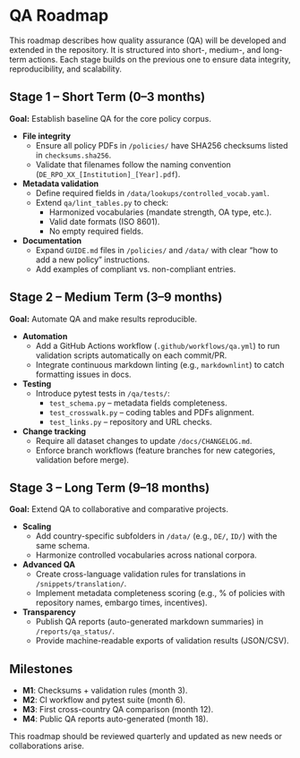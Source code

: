 # QA Roadmap

This roadmap describes how quality assurance (QA) will be developed and extended in the repository. It is structured into short-, medium-, and long-term actions. Each stage builds on the previous one to ensure data integrity, reproducibility, and scalability.

## Stage 1 – Short Term (0–3 months)

**Goal:** Establish baseline QA for the core policy corpus.

- **File integrity**
  - Ensure all policy PDFs in `/policies/` have SHA256 checksums listed in `checksums.sha256`.
  - Validate that filenames follow the naming convention (`DE_RPO_XX_[Institution]_[Year].pdf`).
- **Metadata validation**
  - Define required fields in `/data/lookups/controlled_vocab.yaml`.
  - Extend `qa/lint_tables.py` to check:
    - Harmonized vocabularies (mandate strength, OA type, etc.).
    - Valid date formats (ISO 8601).
    - No empty required fields.
- **Documentation**
  - Expand `GUIDE.md` files in `/policies/` and `/data/` with clear “how to add a new policy” instructions.
  - Add examples of compliant vs. non-compliant entries.

## Stage 2 – Medium Term (3–9 months)

**Goal:** Automate QA and make results reproducible.

- **Automation**
  - Add a GitHub Actions workflow (`.github/workflows/qa.yml`) to run validation scripts automatically on each commit/PR.
  - Integrate continuous markdown linting (e.g., `markdownlint`) to catch formatting issues in docs.
- **Testing**
  - Introduce pytest tests in `/qa/tests/`:
    - `test_schema.py` – metadata fields completeness.
    - `test_crosswalk.py` – coding tables and PDFs alignment.
    - `test_links.py` – repository and URL checks.
- **Change tracking**
  - Require all dataset changes to update `/docs/CHANGELOG.md`.
  - Enforce branch workflows (feature branches for new categories, validation before merge).

## Stage 3 – Long Term (9–18 months)

**Goal:** Extend QA to collaborative and comparative projects.

- **Scaling**
  - Add country-specific subfolders in `/data/` (e.g., `DE/`, `ID/`) with the same schema.
  - Harmonize controlled vocabularies across national corpora.
- **Advanced QA**
  - Create cross-language validation rules for translations in `/snippets/translation/`.
  - Implement metadata completeness scoring (e.g., % of policies with repository names, embargo times, incentives).
- **Transparency**
  - Publish QA reports (auto-generated markdown summaries) in `/reports/qa_status/`.
  - Provide machine-readable exports of validation results (JSON/CSV).

## Milestones

- **M1**: Checksums + validation rules (month 3).
- **M2**: CI workflow and pytest suite (month 6).
- **M3**: First cross-country QA comparison (month 12).
- **M4**: Public QA reports auto-generated (month 18).

This roadmap should be reviewed quarterly and updated as new needs or collaborations arise.
